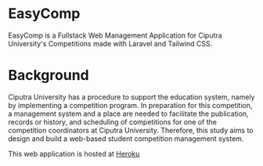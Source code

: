 # EasyComp

EasyComp is a Fullstack Web Management Application for Ciputra University's Competitions made with Laravel and Tailwind CSS.

# Background
Ciputra University has a procedure to support the education system, namely by implementing a competition program. In preparation for this competition, a management system and a place are needed to facilitate the publication, records or history, and scheduling of competitions for one of the competition coordinators at Ciputra University. Therefore, this study aims to design and build a web-based student competition management system.


This web application is hosted at [Heroku](http://easycomp.herokuapp.com/)
